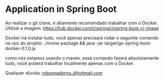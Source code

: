 # Application in Spring Boot

Ao realizar o git clone, é altamente recomendado trabalhar com o Docker. Utilizei a imagem:
https://hub.docker.com/r/springci/spring-boot-ci-image

Docker irá instalar tudo, você apenas precisará rodar o seguinte comando na raiz do projeto: 
./mvnw package && java -jar target/gs-spring-boot-docker-0.1.0.ja

como nós estamos usando o maven, esse comando fazerá absolutamente tudo, você poderá trabalhar localmente apenas com o Docker. 

Qualquer dúvida: robsonadorno_@hotmail.com
